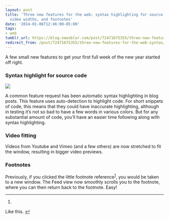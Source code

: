 ```yaml
---
layout: post
title: 'Three new features for the web: syntax highlighting for source code, adjustable
  video widths, and footnotes'
date: '2014-01-06T12:46:00-05:00'
tags:
- web
tumblr_url: https://blog.newsblur.com/post/72471675355/three-new-features-for-the-web-syntax
redirect_from: /post/72471675355/three-new-features-for-the-web-syntax/
---
```

A few small new features to get your first full week of the new year started off right.

### Syntax highlight for source code

![](http://static.newsblur.com.s3.amazonaws.com/blog/syntax%20highlighting.png)

A common feature request has been automatic syntax highlighting in blog posts. This feature uses auto-detection to highlight code. For short snippets of code, this means that they could have inaccurate highlighting, although in testing it’s not so bad to have a few words in various colors. But for any substantial amount of code, you’ll have an easier time following along with syntax highlighting.

### Video fitting

Videos from Youtube and Vimeo (and a few others) are now stretched to fit the window, resulting in bigger video previews.

### Footnotes

Previously, if you clicked the little footnote reference<sup id="fnref:1"><a href="#fn:1" class="footnote-ref" role="doc-noteref">1</a></sup>, you would be taken to a new window. The Feed view now smoothly scrolls you to the footnote, where you can then return back to the footnote. Easy!

* * *

1. 

Like this.&nbsp;[↩︎](#fnref:1)

